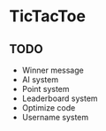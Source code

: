 # TicTacToe

## TODO
- Winner message
- AI system
- Point system
- Leaderboard system
- Optimize code
- Username system